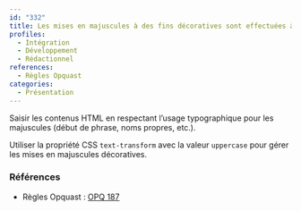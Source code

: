 ```yaml
---
id: "332"
title: Les mises en majuscules à des fins décoratives sont effectuées à l’aide des styles
profiles:
  - Intégration
  - Développement
  - Rédactionnel
references:
  - Règles Opquast
categories:
  - Présentation
---
```


Saisir les contenus HTML en respectant l’usage typographique pour les majuscules (début de phrase, noms propres, etc.).

Utiliser la propriété CSS `text-transform` avec la valeur `uppercase` pour gérer les mises en majuscules décoratives.


### Références

* Règles Opquast : [OPQ 187](https://checklists.opquast.com/fr/assurance-qualite-web/les-mises-en-majuscules-a-des-fins-decoratives-sont-effectuees-a-laide-des-styles)
